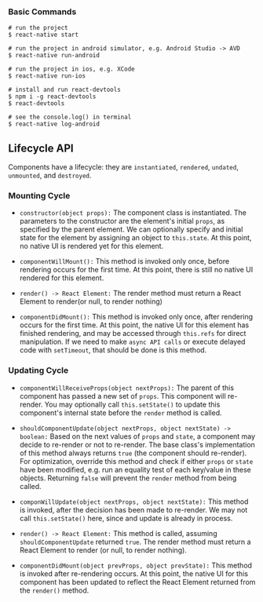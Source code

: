 ### Basic Commands

```
# run the project
$ react-native start

# run the project in android simulator, e.g. Android Studio -> AVD
$ react-native run-android

# run the project in ios, e.g. XCode
$ react-native run-ios

# install and run react-devtools
$ npm i -g react-devtools
$ react-devtools

# see the console.log() in terminal
$ react-native log-android
```

## Lifecycle API

Components have a lifecycle: they are `instantiated`, `rendered`, `undated`, `unmounted`, and `destroyed`.

### Mounting Cycle

- `constructor(object props):` The component class is instantiated. The parameters to the constructor are the element's initial `props`, as specified by the parent element. We can optionally specify and initial state for the element by assigning an object to `this.state`. At this point, no native UI is rendered yet for this element.

- `componentWillMount():` This method is invoked only once, before rendering occurs for the first time. At this point, there is still no native UI rendered for this element.

- `render() -> React Element:` The render method must return a React Element to render(or null, to render nothing)

- `componentDidMount():` This method is invoked only once, after rendering occurs for the first time. At this point, the native UI for this element has finished rendering, and may be accessed through `this.refs` for direct manipulation. If we need to make `async API calls` or execute delayed code with `setTimeout`, that should be done is this method.

### Updating Cycle

- `componentWillReceiveProps(object nextProps):` The parent of this component has passed a new set of `props`. This component will re-render. You may optionally call `this.setState()` to update this component's internal state before the `render` method is called.

- `shouldComponentUpdate(object nextProps, object nextState) -> boolean:` Based on the next values of `props` and `state`, a component may decide to re-render or not to re-render. The base class's implementation of this method always returns `true` (the component should re-render). For optimization, override this method and check if either `props` or `state` have been modified, e.g. run an equality test of each key/value in these objects. Returning `false` will prevent the `render` method from being called.

- `componWillUpdate(object nextProps, object nextState):` This method is invoked, after the decision has been made to re-render. We may not call `this.setState()` here, since and update is already in process.

- `render() -> React Element:` This method is called, assuming `shouldComponentUpdate` returned `true`. The render method must return a React Element to render (or null, to render nothing).

- `componentDidMount(object prevProps, object prevState):` This method is invoked after re-rendering occurs. At this point, the native UI for this component has been updated to reflect the React Element returned from the `render()` method.